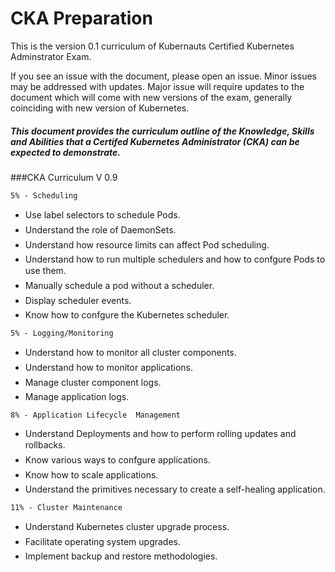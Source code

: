 # CKA Preparation

This is the version 0.1 curriculum of Kubernauts Certified Kubernetes Adminstrator Exam. 

If you see an issue with the document, please open an issue. Minor issues may be addressed with updates. Major issue will require updates to the document which will come with new versions of the exam, generally coinciding with new version of Kubernetes.

##### This document provides the curriculum outline of the Knowledge, Skills and Abilities that a Certifed Kubernetes Administrator (CKA) can be expected to demonstrate.

###CKA Curriculum V 0.9

```5% - Scheduling```

* Use label selectors to schedule Pods.
* Understand the role of DaemonSets.
* Understand how resource limits can affect Pod scheduling.
* Understand how to run multiple schedulers and how to confgure Pods to use them.
* Manually schedule a pod without  a scheduler.
* Display scheduler events.
* Know how to confgure the  Kubernetes scheduler.


```5% - Logging/Monitoring```

* Understand how to monitor all  cluster components.
* Understand how to monitor applications.
* Manage cluster component logs.
* Manage application logs.


```8% - Application Lifecycle  Management```

* Understand Deployments and how to perform rolling updates and rollbacks.
* Know various ways to confgure applications.
* Know how to scale applications.
* Understand the primitives necessary to create a self-healing application. 


```11% - Cluster Maintenance```

* Understand Kubernetes cluster  upgrade process.
* Facilitate operating system upgrades.
* Implement backup and restore methodologies.
